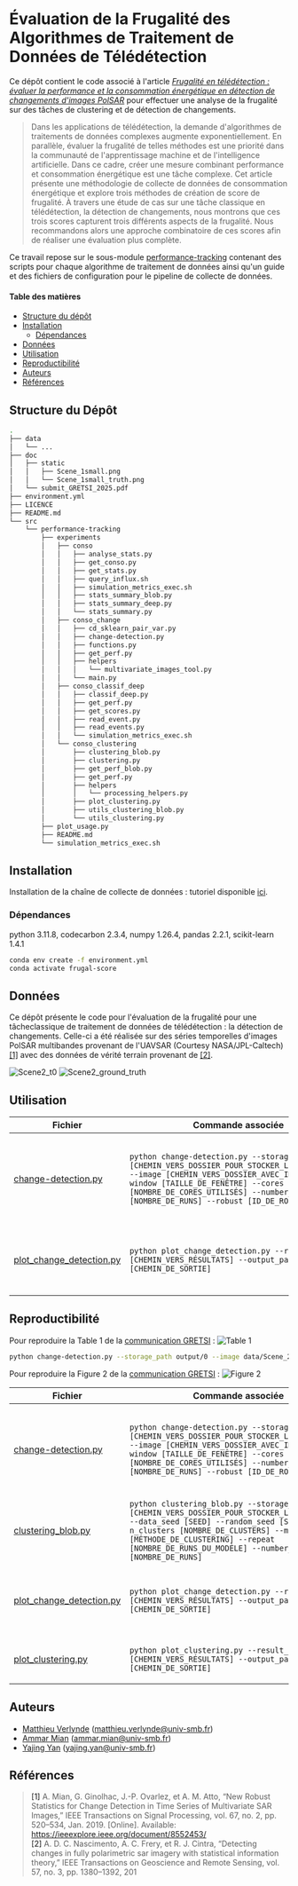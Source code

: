 # Évaluation de la Frugalité des Algorithmes de Traitement de Données de Télédétection

Ce dépôt contient le code associé à l'article [*Frugalité en télédétection : évaluer la performance et la consommation énergétique en détection de changements d'images PolSAR*](doc/submit_GRETSI_2025.pdf) pour effectuer une analyse de la frugalité sur des tâches de clustering et de détection de changements.

> Dans les applications de télédétection, la demande d'algorithmes de traitements de données complexes augmente exponentiellement. En parallèle, évaluer la frugalité de telles méthodes est une priorité dans la communauté de l'apprentissage machine et de l'intelligence artificielle. Dans ce cadre, créer une mesure combinant performance et consommation énergétique est une tâche complexe. Cet article présente une méthodologie de collecte de données de consommation énergétique et explore trois méthodes de création de score de frugalité. À travers une étude de cas sur une tâche classique en télédétection, la détection de changements, nous montrons que ces trois scores capturent trois différents aspects de la frugalité. Nous recommandons alors une approche combinatoire de ces scores afin de réaliser une évaluation plus complète.

Ce travail repose sur le sous-module [performance-tracking](https://github.com/MattVerlynde/performance-tracking.git) contenant des scripts pour chaque algorithme de traitement de données ainsi qu'un guide et des fichiers de configuration pour le pipeline de collecte de données.

#### Table des matières

- [Structure du dépôt](#structure)
- [Installation](#install)
  - [Dépendances](#dependencies)
- [Données](#data)
- [Utilisation](#use)
- [Reproductibilité](#reproducibility)
- [Auteurs](#authors)
- [Références](#references)

## Structure du Dépôt <a name="structure"></a>

```bash
.
├── data
│   └── ...
├── doc
│   ├── static
│   │   ├── Scene_1small.png
│   │   └── Scene_1small_truth.png
│   └── submit_GRETSI_2025.pdf
├── environment.yml
├── LICENCE
├── README.md
└── src
    └── performance-tracking
        ├── experiments
        │   ├── conso
        │   │   ├── analyse_stats.py
        │   │   ├── get_conso.py
        │   │   ├── get_stats.py
        │   │   ├── query_influx.sh
        │   │   ├── simulation_metrics_exec.sh
        │   │   ├── stats_summary_blob.py
        │   │   ├── stats_summary_deep.py
        │   │   └── stats_summary.py
        │   ├── conso_change
        │   │   ├── cd_sklearn_pair_var.py
        │   │   ├── change-detection.py
        │   │   ├── functions.py
        │   │   ├── get_perf.py
        │   │   ├── helpers
        │   │   │   └── multivariate_images_tool.py
        │   │   └── main.py
        │   ├── conso_classif_deep
        │   │   ├── classif_deep.py
        │   │   ├── get_perf.py
        │   │   ├── get_scores.py
        │   │   ├── read_event.py
        │   │   ├── read_events.py
        │   │   └── simulation_metrics_exec.sh
        │   └── conso_clustering
        │       ├── clustering_blob.py
        │       ├── clustering.py
        │       ├── get_perf_blob.py
        │       ├── get_perf.py
        │       ├── helpers
        │       │   └── processing_helpers.py
        │       ├── plot_clustering.py
        │       ├── utils_clustering_blob.py
        │       └── utils_clustering.py
        ├── plot_usage.py
        ├── README.md
        └── simulation_metrics_exec.sh
```

## Installation <a name="install"></a>

Installation de la chaîne de collecte de données : tutoriel disponible [ici](TUTORIAL.md).

### Dépendances <a name="dependencies"></a>

python 3.11.8, codecarbon 2.3.4, numpy 1.26.4, pandas 2.2.1, scikit-learn 1.4.1
```bash
conda env create -f environment.yml
conda activate frugal-score
```

## Données <a name="data"></a>

Ce dépôt présente le code pour l'évaluation de la frugalité pour une tâcheclassique de traitement de données de télédétection : la détection de changements.
Celle-ci a été réalisée sur des séries temporelles d'images PolSAR multibandes provenant de l'UAVSAR (Courtesy NASA/JPL-Caltech) [[1]](#1) avec des données de vérité terrain provenant de [[2]](#2).

![Scene2_t0](./doc/static/Scene_2small.png)
![Scene2_ground_truth](./doc/static/Scene_2small_truth.png)

## Utilisation <a name="use"></a>

| Fichier | Commande associée | Description |
| ---- | ------------------ | ----------- |
| [change-detection.py](https://github.com/MattVerlynde/performance-tracking/blob/main/experiments/conso_change/change-detection.py)  | `python change-detection.py --storage_path [CHEMIN_VERS_DOSSIER_POUR_STOCKER_LES_RÉSULTATS] --image [CHEMIN_VERS_DOSSIER_AVEC_IMAGES] --window [TAILLE_DE_FENÊTRE] --cores [NOMBRE_DE_CORES_UTILISÉS] --number_run [NOMBRE_DE_RUNS] --robust [ID_DE_ROBUSTESSE]` | Exécute des algorithmes de détection de changements sur les données UAVSAR |
| [plot_change_detection.py](src/plot_change_detection.py)  | `python plot_change_detection.py --result_path [CHEMIN_VERS_RÉSULTATS] --output_path [CHEMIN_DE_SORTIE]` | Trace les résultats des scores pour la détection de changements |

## Reproductibilité <a name="reproducibility"></a>

Pour reproduire la Table 1 de la [communication GRETSI](doc/submit_GRETSI_2025.pdf) :
![Table 1](doc/static/table1.jpg)

```bash
python change-detection.py --storage_path output/0 --image data/Scene_2small --window [TAILLE_DE_FENÊTRE] --cores [NOMBRE_DE_CORES_UTILISÉS] --number_run [NOMBRE_DE_RUNS] --robust [ID_DE_ROBUSTESSE]
```

Pour reproduire la Figure 2 de la [communication GRETSI](doc/submit_GRETSI_2025.pdf) :
![Figure 2](doc/static/figure2.jpg)

| Fichier | Commande associée | Description |
| ---- | ------------------ | ----------- |
| [change-detection.py](https://github.com/MattVerlynde/performance-tracking/blob/main/experiments/conso_change/change-detection.py)  | `python change-detection.py --storage_path [CHEMIN_VERS_DOSSIER_POUR_STOCKER_LES_RÉSULTATS] --image [CHEMIN_VERS_DOSSIER_AVEC_IMAGES] --window [TAILLE_DE_FENÊTRE] --cores [NOMBRE_DE_CORES_UTILISÉS] --number_run [NOMBRE_DE_RUNS] --robust [ID_DE_ROBUSTESSE]` | Exécute des algorithmes de détection de changements sur les données UAVSAR |
| [clustering_blob.py](src/performance-tracking/experiments/conso_clustering/clustering_blob.py)  | `python clustering_blob.py --storage_path [CHEMIN_VERS_DOSSIER_POUR_STOCKER_LES_RÉSULTATS] --data_seed [SEED] --random_seed [SEED] --n_clusters [NOMBRE_DE_CLUSTERS] --model [MÉTHODE_DE_CLUSTERING] --repeat [NOMBRE_DE_RUNS_DU_MODÈLE] --number_run/-n [NOMBRE_DE_RUNS]` | Exécute des algorithmes de clustering sur des données jouet |
| [plot_change_detection.py](src/plot_change_detection.py)  | `python plot_change_detection.py --result_path [CHEMIN_VERS_RÉSULTATS] --output_path [CHEMIN_DE_SORTIE]` | Trace les résultats des scores pour la détection de changements |
| [plot_clustering.py](src/plot_clustering.py)  | `python plot_clustering.py --result_path [CHEMIN_VERS_RÉSULTATS] --output_path [CHEMIN_DE_SORTIE]` | Trace les résultats des scores pour le clustering |

## Auteurs <a name="authors"></a>

* [Matthieu Verlynde](https://github.com/MattVerlynde) ([matthieu.verlynde@univ-smb.fr](mailto:matthieu.verlynde@univ-smb.fr))
* [Ammar Mian](https://ammarmian.github.io/) ([ammar.mian@univ-smb.fr](mailto:ammar.mian@univ-smb.fr))
* [Yajing Yan](https://www.univ-smb.fr/listic/en/presentation_listic/membres/enseignants-chercheurs/yajing-yan-fr/) ([yajing.yan@univ-smb.fr](mailto:yajing.yan@univ-smb.fr))

## Références <a name="references"></a>
>  <a id="1">[1]</a>  A. Mian, G. Ginolhac, J.-P. Ovarlez, et A. M. Atto, “New Robust Statistics for Change Detection in Time Series of Multivariate SAR Images,” IEEE Transactions on Signal Processing, vol. 67, no. 2, pp. 520–534, Jan. 2019. [Online]. Available: https://ieeexplore.ieee.org/document/8552453/<br>
>  <a id="2">[2]</a>  A. D. C. Nascimento, A. C. Frery, et R. J. Cintra, “Detecting changes in fully polarimetric sar imagery with statistical information theory,” IEEE Transactions on Geoscience and Remote Sensing, vol. 57, no. 3, pp. 1380–1392, 201